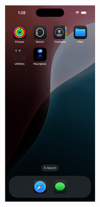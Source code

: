 ![me](https://github.com/Trey-Gaines/Hourglass/blob/main/Simulator%20Screen%20Recording%20-%20iPhone%2016%20Pro%20-%202025-06-08%20at%2013.28.31.gif)
